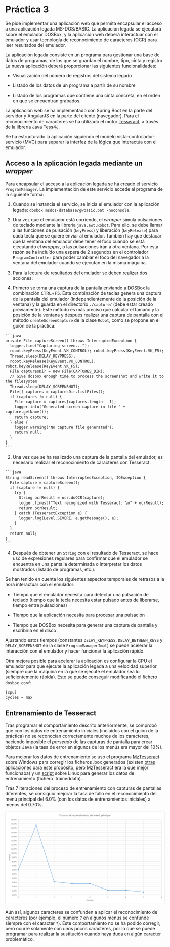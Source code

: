# Práctica 3

Se pide implementar una aplicación web que permita encapsular el acceso a una aplicación legada MS-DOS/BASIC. La aplicación legada se ejecutará sobre el emulador DOSBox, y la aplicación web deberá interactuar con el emulador y usar tecnología de reconocimiento de caracteres (OCR) para leer resultados del emulador.

La aplicación legada consiste en un programa para gestionar una base de datos de programas, de los que se guardan el nombre, tipo, cinta y registro. La nueva aplicación deberá proporcionar las siguientes funcionalidades:

* Visualización del número de registros del sistema legado

* Listado de los datos de un programa a partir de su nombre

* Listado de los programas que contiene una cinta concreta, en el orden en que se encuentran grabados.

La aplicación web se ha implementado con Spring Boot en la parte del servidor y AngularJS en la parte del cliente (navegador). Para el reconocimiento de caracteres se ha utilizado el motor [Tesseract](https://github.com/tesseract-ocr/tesseract), a través de la librería Java [Tess4J](http://tess4j.sourceforge.net/).

Se ha estructurado la aplicación siguiendo el modelo vista-controlador-servicio (MVC) para separar la interfaz de la lógica que interactúa con el emulador.

## Acceso a la aplicación legada mediante un *wrapper*

Para encapsular el acceso a la aplicación legada se ha creado el servicio `ProgramManager`. La implementación de este servicio accede al programa de la siguiente forma:

1. Cuando se instancia el servicio, se inicia el emulador con la aplicación legada: `dosbox msdos-database/gwbasic.bat -noconsole`.

2. Una vez que el emulador está corriendo, el *wrapper* simula pulsaciones de teclado mediante la librería `java.awt.Robot`. Para ello, se debe llamar a las funciones de pulsación (`keyPress`) y liberación (`keyRelease`) para cada tecla que se quiere enviar al emulador. También hay que destacar que la ventana del emulador debe tener el foco cuando se está ejecutando el *wrapper*, o las pulsaciones irán a otra ventana. Por esta razón se ha incluído una espera de 2 segundos en el controlador `ProgramController` para poder cambiar el foco del navegador a la ventana del emulador cuando se ejecutan en la misma máquina.

3. Para la lectura de resultados del emulador se deben realizar dos acciones:

  1. Primero se toma una captura de la pantalla enviando a DOSBox la combinación <kbd>CTRL</kbd>+<kbd>F5</kbd>. Esta combinación de teclas genera una captura de la pantalla del emulador (independientemente de la posición de la ventana) y la guarda en el directorio `./capture/` (debe estar creado previamente). Este método es más preciso que calcular el tamaño y la posición de la ventana y después realizar una captura de pantalla con el método `createScreenCapture` de la clase `Robot`, como se propone en el guión de la práctica:

    ```java
    private File captureScreen() throws InterruptedException {
      logger.fine("Capturing screen...");
      robot.keyPress(KeyEvent.VK_CONTROL); robot.keyPress(KeyEvent.VK_F5);
      Thread.sleep(DELAY_KEYPRESS);
      robot.keyRelease(KeyEvent.VK_CONTROL); robot.keyRelease(KeyEvent.VK_F5);
      File capturesDir = new File(CAPTURES_DIR);
      // Give dosbox enough time to process the screenshot and write it to the filesystem
      Thread.sleep(DELAY_SCREENSHOT);
      File[] captures = capturesDir.listFiles();
      if (captures != null) {
        File capture = captures[captures.length - 1];
        logger.info("Generated screen capture in file " + capture.getName());
        return capture;
      } else {
        logger.warning("No capture file generated");
        return null;
      }
    }
    ```

  2. Una vez que se ha realizado una captura de la pantalla del emulador, es necesario realizar el reconocimiento de caracteres con Tesseract:

    ```java
    String readScreen() throws InterruptedException, IOException {
      File capture = captureScreen();
      if (capture != null) {
        try {
          String ocrResult = ocr.doOCR(capture);
          logger.finest("Text recognized with Tesseract: \n" + ocrResult);
          return ocrResult;
        } catch (TesseractException e) {
          logger.log(Level.SEVERE, e.getMessage(), e);
        }
      }
      return null;
    }
    ```

4. Después de obtener un `String` con el resultado de Tesseract, se hace uso de expresiones regulares para confirmar que el emulador se encuentra en una pantalla determinada o interpretar los datos mostrados (listado de programas, etc.).

Se han tenido en cuenta los siguientes aspectos temporales de retrasos a la hora interactuar con el emulador:

* Tiempo que el emulador necesita para detectar una pulsación de teclado (tiempo que la tecla necesita estar pulsado antes de liberarse, tiempo entre pulsaciones)

* Tiempo que la aplicación necesita para procesar una pulsación

* Tiempo que DOSBox necesita para generar una captura de pantalla y escribirla en el disco

Ajustando estos tiempos (constantes `DELAY_KEYPRESS`, `DELAY_BETWEEN_KEYS` y `DELAY_SCREENSHOT` en la clase `ProgramManagerImpl`) se puede acelerar la interacción con el emulador y hacer funcionar la aplicación rápido.

Otra mejora posible para acelerar la aplicación es configurar la CPU el emulador para que ejecute la aplicación legada a una velocidad superior (siempre que la máquina en la que se ejecute el emulador sea lo suficientemente rápida). Esto se puede conseguir modificando el fichero `dosbox.conf`:

```
[cpu]
cycles = max
```

## Entrenamiento de Tesseract

Tras programar el comportamiento descrito anteriormente, se comprobó que con los datos de entrenamiento iniciales (incluídos con el guión de la práctica) no se reconocían correctamente muchos de los caracteres, haciendo imposible el *parseado* de las capturas de pantalla para crear objetos Java (la tasa de error en algunos de los menús era mayor del 10%).

Para mejorar los datos de entrenamiento se usó el programa [MzTesseract](https://github.com/mazluta/MzTesseract/wiki) sobre Windows para corregir los ficheros .box generados (existen [otras aplicaciones](https://github.com/tesseract-ocr/tesseract/wiki/AddOns) para este propósito, pero MzTesseract era la que mejor funcionaba) y un [script](training/train.sh) sobre Linux para generar los datos de entrenamiento (fichero .traineddata).

Tras 7 iteraciones del proceso de entrenamiento con capturas de pantallas diferentes, se consiguió mejorar la tasa de fallo en el reconocimiento del menú principal del 6.0% (con los datos de entrenamientos iniciales) a menos del 0.70%:

![Error para cada iteración del entrenamiento](img/tesseract_error.png)

Aún así, algunos caracteres se confunden a aplicar el reconocimiento de caracteres (por ejemplo, el número `7` en algunos menús se confunde siempre con el caracter `?`). Este comportamiento no se ha podido corregir, pero ocurre solamente con unos pocos caracteres, por lo que se puede programar para realizar la sustitución cuando haya duda en algún caracter problemático.
